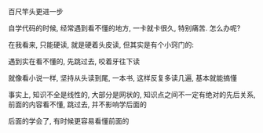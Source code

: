 百尺竿头更进一步

自学代码的时候, 经常遇到看不懂的地方, 一卡就卡很久, 特别痛苦. 怎么办呢?

在我看来, 只能硬读, 就是硬着头皮读, 但其实是有个小窍门的:

遇到实在看不懂的, 先跳过去, 咬着牙往下读

就像看小说一样, 坚持从头读到尾, 一本书, 这样反复多读几遍, 基本就能搞懂

事实上, 知识不全是线性的, 大部分是网状的, 知识点之间不一定有绝对的先后关系, 前面的内容看不懂, 跳过去, 并不影响学后面的

后面的学会了, 有时候更容易看懂前面的
